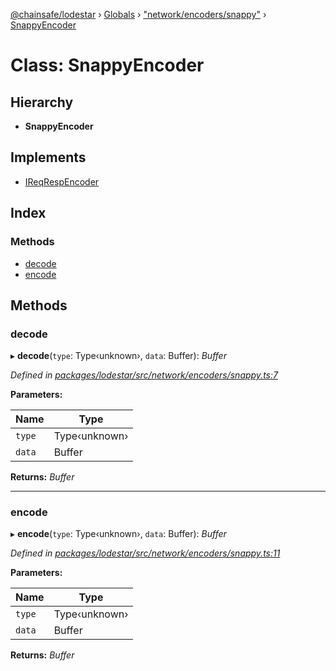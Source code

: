 [@chainsafe/lodestar](../README.md) › [Globals](../globals.md) › ["network/encoders/snappy"](../modules/_network_encoders_snappy_.md) › [SnappyEncoder](_network_encoders_snappy_.snappyencoder.md)

# Class: SnappyEncoder

## Hierarchy

* **SnappyEncoder**

## Implements

* [IReqRespEncoder](../interfaces/_network_encoders_interface_.ireqrespencoder.md)

## Index

### Methods

* [decode](_network_encoders_snappy_.snappyencoder.md#decode)
* [encode](_network_encoders_snappy_.snappyencoder.md#encode)

## Methods

###  decode

▸ **decode**(`type`: Type‹unknown›, `data`: Buffer): *Buffer*

*Defined in [packages/lodestar/src/network/encoders/snappy.ts:7](https://github.com/ChainSafe/lodestar/blob/393d800/packages/lodestar/src/network/encoders/snappy.ts#L7)*

**Parameters:**

Name | Type |
------ | ------ |
`type` | Type‹unknown› |
`data` | Buffer |

**Returns:** *Buffer*

___

###  encode

▸ **encode**(`type`: Type‹unknown›, `data`: Buffer): *Buffer*

*Defined in [packages/lodestar/src/network/encoders/snappy.ts:11](https://github.com/ChainSafe/lodestar/blob/393d800/packages/lodestar/src/network/encoders/snappy.ts#L11)*

**Parameters:**

Name | Type |
------ | ------ |
`type` | Type‹unknown› |
`data` | Buffer |

**Returns:** *Buffer*
